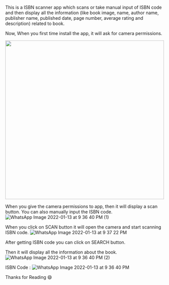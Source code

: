 
This is a ISBN scanner app which scans or take manual input of ISBN code and then display all the information (like book image, name, author name, publisher name, published date, page number,
average rating and description) related to book.

Now, When you first time install the app, it will ask for camera permissions. 

<img src="https://user-images.githubusercontent.com/63155782/149368298-3a05ff14-61b1-4fe3-a8a3-7ef4870033d6.jpeg"  height="500">

When you give the camera permissions to app, then it will display a scan button. You can also manually input the ISBN code. 
![WhatsApp Image 2022-01-13 at 9 36 40 PM (1)](https://user-images.githubusercontent.com/63155782/149368406-bb46594e-3aae-42ee-9b2c-576d816b43bf.jpeg)

When you click on SCAN button it will open the camera and start scanning ISBN code.
![WhatsApp Image 2022-01-13 at 9 37 22 PM](https://user-images.githubusercontent.com/63155782/149368482-ec4d5c0c-e1ae-4d85-b209-be8611abba1b.jpeg)

After getting ISBN code you can click on SEARCH button.

Then it will display all the information about the book.
![WhatsApp Image 2022-01-13 at 9 36 40 PM (2)](https://user-images.githubusercontent.com/63155782/149368544-b561f84d-fed7-4f46-b390-3f8ac201de40.jpeg)


ISBN Code : 
![WhatsApp Image 2022-01-13 at 9 36 40 PM](https://user-images.githubusercontent.com/63155782/149368609-18732532-bb6a-4e70-b31b-8a51581cc4a8.jpeg)

Thanks for Reading :smile:


